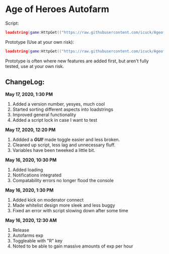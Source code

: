 # Age of Heroes Autofarm
Script:
```lua
loadstring(game:HttpGet(("https://raw.githubusercontent.com/icuck/AgeofHeroesAutofarm/master/main.lua"), true))()
```

Prototype (Use at your own risk):
```lua
loadstring(game:HttpGet(("https://raw.githubusercontent.com/icuck/AgeofHeroesAutofarm/master/add-on.lua"), true))()
```
Prototype is often where new features are added first, but aren't fully tested, use at your own risk.

## ChangeLog:
**May 17, 2020, 1:30 PM**
1. Added a version number, yesyes, much cool
2. Started sorting different aspects into loadstrings
3. Improved general functionality
4. Added a script lock in case I want to test

**May 17, 2020, 12:20 PM**
1. Addded a ***GUI!*** made toggle easier and less broken.
2. Cleaned up script, less lag and unnecessary fluff.
3. Variables have been tweeked a little bit.

**May 16, 2020, 10:30 PM**
1. Added loading
2. Notifications integrated
3. Compatability errors no longer flood the console

**May 16, 2020, 1:30 PM**
1. Added kick on moderator connect
2. Made whitelist design more sleek and less buggy
3. Fixed an error with script slowing down after some time

**May 16, 2020, 12:30 AM**
1. Release
2. Autofarms exp
3. Toggleable with "R" key
4. Noted to be able to gain massive amounts of exp per hour
